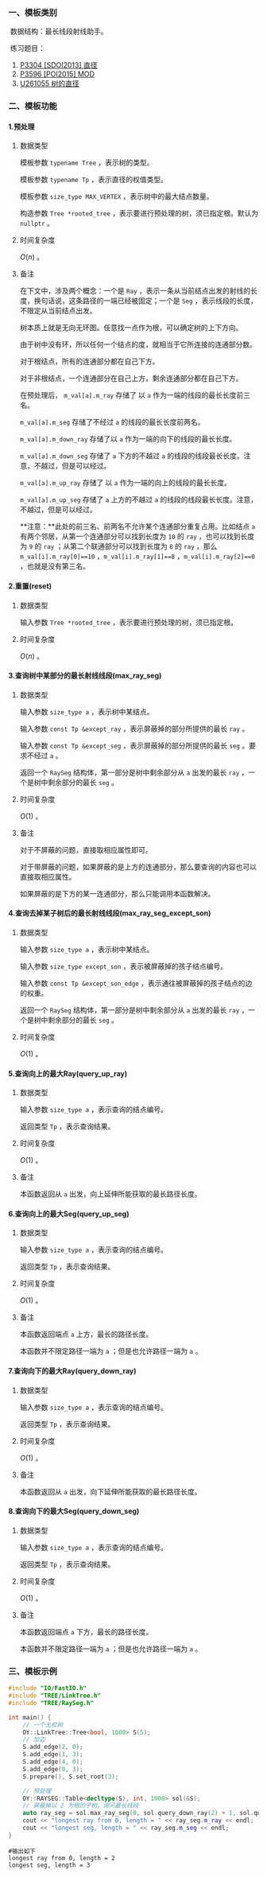 ### 一、模板类别

​	数据结构：最长线段射线助手。

​	练习题目：

1. [P3304 [SDOI2013] 直径](https://www.luogu.com.cn/problem/P3304)
2. [P3596 [POI2015] MOD](https://www.luogu.com.cn/problem/P3596)
3. [U261055 树的直径](https://www.luogu.com.cn/problem/U261055)

### 二、模板功能

#### 1.预处理

1. 数据类型

   模板参数 `typename Tree` ，表示树的类型。

   模板参数 `typename Tp` ，表示直径的权值类型。

   模板参数 `size_type MAX_VERTEX` ，表示树中的最大结点数量。

   构造参数 `Tree *rooted_tree` ，表示要进行预处理的树，须已指定根。默认为 `nullptr` 。

2. 时间复杂度

   $O(n)$ 。
   
3. 备注

   在下文中，涉及两个概念：一个是 `Ray` ，表示一条从当前结点出发的射线的长度，换句话说，这条路径的一端已经被固定；一个是 `Seg` ，表示线段的长度，不限定从当前结点出发。

   树本质上就是无向无环图。任意找一点作为根，可以确定树的上下方向。

   由于树中没有环，所以任何一个结点的度，就相当于它所连接的连通部分数。

   对于根结点，所有的连通部分都在自己下方。

   对于非根结点，一个连通部分在自己上方，剩余连通部分都在自己下方。

   在预处理后， `m_val[a].m_ray` 存储了 以 `a` 作为一端的线段的最长长度前三名。

    `m_val[a].m_seg` 存储了不经过 `a` 的线段的最长长度前两名。

    `m_val[a].m_down_ray` 存储了以 `a` 作为一端的向下的线段的最长长度。

    `m_val[a].m_down_seg` 存储了 `a` 下方的不越过 `a` 的线段的线段最长长度。注意，不越过，但是可以经过。

    `m_val[a].m_up_ray` 存储了 以 `a` 作为一端的向上的线段的最长长度。

    `m_val[a].m_up_seg` 存储了 `a` 上方的不越过 `a` 的线段的线段最长长度。注意，不越过，但是可以经过。
   
   **注意：**此处的前三名、前两名不允许某个连通部分重复占用。比如结点 `a` 有两个邻居，从第一个连通部分可以找到长度为 `10` 的 `ray` ，也可以找到长度为 `9` 的 `ray` ；从第二个联通部分可以找到长度为 `8` 的 `ray` ，那么 `m_val[i].m_ray[0]==10` ，`m_val[i].m_ray[1]==8` ，`m_val[i].m_ray[2]==0` ，也就是没有第三名。

#### 2.重置(reset)

1. 数据类型

   输入参数 `Tree *rooted_tree` ，表示要进行预处理的树，须已指定根。

2. 时间复杂度

    $O(n)$ 。

#### 3.查询树中某部分的最长射线线段(max_ray_seg)

1. 数据类型

   输入参数 `size_type a` ，表示树中某结点。

   输入参数 `const Tp &except_ray` ，表示屏蔽掉的部分所提供的最长 `ray` 。

   输入参数 `const Tp &except_seg` ，表示屏蔽掉的部分所提供的最长 `seg` 。要求不经过 `a` 。

   返回一个 `RaySeg` 结构体，第一部分是树中剩余部分从 `a` 出发的最长 `ray` ，一个是树中剩余部分的最长 `seg` 。

2. 时间复杂度

   $O(1)$ 。
   
3. 备注

   对于不屏蔽的问题，直接取相应属性即可。

   对于带屏蔽的问题，如果屏蔽的是上方的连通部分，那么要查询的内容也可以直接取相应属性。

   如果屏蔽的是下方的某一连通部分，那么只能调用本函数解决。


#### 4.查询去掉某子树后的最长射线线段(max_ray_seg_except_son)

1. 数据类型

   输入参数 `size_type a` ，表示树中某结点。

   输入参数 `size_type except_son` ，表示被屏蔽掉的孩子结点编号。

   输入参数 `const Tp &except_son_edge` ，表示通往被屏蔽掉的孩子结点的边的权重。

   返回一个 `RaySeg` 结构体，第一部分是树中剩余部分从 `a` 出发的最长 `ray` ，一个是树中剩余部分的最长 `seg` 。

2. 时间复杂度

   $O(1)$ 。

#### 5.查询向上的最大Ray(query_up_ray)

1. 数据类型

   输入参数 `size_type a` ，表示查询的结点编号。

   返回类型 `Tp` ，表示查询结果。

2. 时间复杂度

    $O(1)$ 。

3. 备注

   本函数返回从 `a` 出发，向上延伸所能获取的最长路径长度。

#### 6.查询向上的最大Seg(query_up_seg)

1. 数据类型

   输入参数 `size_type a` ，表示查询的结点编号。

   返回类型 `Tp` ，表示查询结果。

2. 时间复杂度

    $O(1)$ 。

3. 备注

   本函数返回端点 `a` 上方，最长的路径长度。

   本函数并不限定路径一端为 `a` ；但是也允许路径一端为 `a` 。

#### 7.查询向下的最大Ray(query_down_ray)

1. 数据类型

   输入参数 `size_type a` ，表示查询的结点编号。

   返回类型 `Tp` ，表示查询结果。

2. 时间复杂度

    $O(1)$ 。

3. 备注

   本函数返回从 `a` 出发，向下延伸所能获取的最长路径长度。

#### 8.查询向下的最大Seg(query_down_seg)

1. 数据类型

   输入参数 `size_type a` ，表示查询的结点编号。

   返回类型 `Tp` ，表示查询结果。

2. 时间复杂度

    $O(1)$ 。

3. 备注

   本函数返回端点 `a` 下方，最长的路径长度。

   本函数并不限定路径一端为 `a` ；但是也允许路径一端为 `a` 。


### 三、模板示例

```c++
#include "IO/FastIO.h"
#include "TREE/LinkTree.h"
#include "TREE/RaySeg.h"

int main() {
    // 一个无权树
    OY::LinkTree::Tree<bool, 1000> S(5);
    // 加边
    S.add_edge(2, 0);
    S.add_edge(1, 3);
    S.add_edge(4, 0);
    S.add_edge(0, 3);
    S.prepare(), S.set_root(3);

    // 预处理
    OY::RAYSEG::Table<decltype(S), int, 1000> sol(&S);
    // 屏蔽掉以 2 为根的子树，询问最长线段
    auto ray_seg = sol.max_ray_seg(0, sol.query_down_ray(2) + 1, sol.query_down_seg(2));
    cout << "longest ray from 0, length = " << ray_seg.m_ray << endl;
    cout << "longest seg, length = " << ray_seg.m_seg << endl;
}
```

```
#输出如下
longest ray from 0, length = 2
longest seg, length = 3

```


